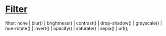 # [Filter](https://www.w3schools.com/cssref/css3_pr_filter.asp)

filter: none | blur() | brightness() | contrast() | drop-shadow() | grayscale() | hue-rotate() | invert() | opacity() | saturate() | sepia() | url();
